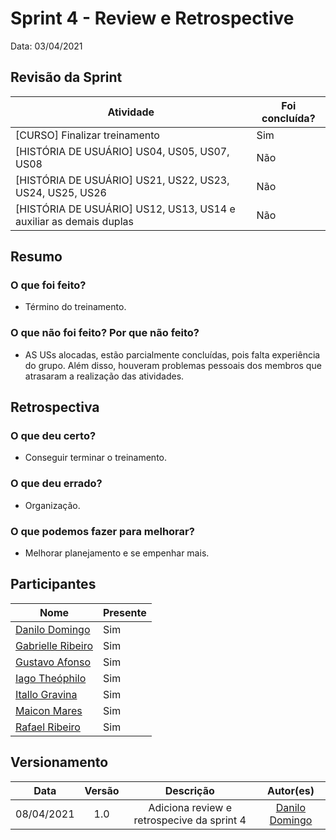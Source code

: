 # Sprint 4 - Review e Retrospective

Data: 03/04/2021

## Revisão da Sprint

| Atividade | Foi concluída? |
|----------|------------|
|[CURSO] Finalizar treinamento | Sim |
|[HISTÓRIA DE USUÁRIO] US04, US05, US07, US08 | Não |
|[HISTÓRIA DE USUÁRIO] US21, US22, US23, US24, US25, US26 | Não | 
|[HISTÓRIA DE USUÁRIO] US12, US13, US14 e auxiliar as demais duplas | Não |

## Resumo

### O que foi feito?

- Término do treinamento.

### O que não foi feito? Por que não feito?

- AS USs alocadas, estão parcialmente concluídas, pois falta experiência do grupo. Além disso, houveram problemas pessoais dos membros que atrasaram a realização das atividades.

## Retrospectiva

### O que deu certo?
- Conseguir terminar o treinamento.

### O que deu errado?
- Organização.

### O que podemos fazer para melhorar?
- Melhorar planejamento e se empenhar mais.

## Participantes

|Nome|Presente|
|----|--------|
|[Danilo Domingo](https://github.com/danilow200)| Sim |
|[Gabrielle Ribeiro](https://github.com/Gabrielle-Ribeiro)| Sim |
|[Gustavo Afonso](https://github.com/GustavoAPS)| Sim |
|[Iago Theóphilo](https://github.com/iagotheophilo)| Sim |
|[Itallo Gravina](https://github.com/itallogravina)| Sim |
|[Maicon Mares](https://github.com/MaiconMares)| Sim |
|[Rafael Ribeiro](https://github.com/rafaelflarrn)| Sim |

## Versionamento

| Data | Versão | Descrição | Autor(es) |
|:----:|:------:|:---------:|:---------:|
|08/04/2021|1.0|Adiciona review e retrospecive da sprint 4|[Danilo Domingo](https://github.com/danilow200)|